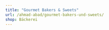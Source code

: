 ```yaml
---
title: "Gourmet Bakers & Sweets"
url: /ahmad-abad/gourmet-bakers-und-sweets/
shop: Bäckerei
---
```


